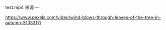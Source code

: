 

test.mp4 來源 -- 

https://www.pexels.com/video/wind-blows-through-leaves-of-the-tree-in-autumn-3105317/
